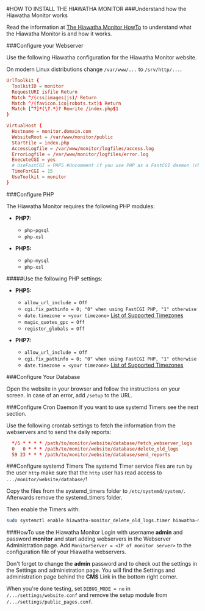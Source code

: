 #HOW TO INSTALL THE HIAWATHA MONITOR
###Understand how the Hiawatha Monitor works

Read the information at [The Hiawatha Monitor HowTo](https://www.hiawatha-webserver.org/howto/monitor)
to understand what the Hiawatha Monitor is and how it works.

###Configure your Webserver

Use the following Hiawatha configuration for the Hiawatha Monitor website.

On modern Linux distributions change `/var/www/...` to `/srv/http/...`.

```conf
UrlToolkit {
  ToolkitID = monitor
  RequestURI isfile Return
  Match ^/(css|images|js)/ Return
  Match ^/(favicon.ico|robots.txt)$ Return
  Match [^?]*(\?.*)? Rewrite /index.php$1
}

VirtualHost {
  Hostname = monitor.domain.com
  WebsiteRoot = /var/www/monitor/public
  StartFile = index.php
  AccessLogfile = /var/www/monitor/logfiles/access.log
  ErrorLogfile = /var/www/monitor/logfiles/error.log
  ExecuteCGI = yes
  # UseFastCGI = PHP5 #Uncomment if you use PHP as a FastCGI daemon (chage to PHP7 if needed)
  TimeForCGI = 15
  UseToolkit = monitor
}

```

###Configure PHP

The Hiawatha Monitor requires the following PHP modules:

*   **PHP7:**

    *   `php-pgsql`
    *   `php-xsl`


*   **PHP5:**

    *   `php-mysql`
    *   `php-xsl`

#####Use the following PHP settings:

*   **PHP5:**

    *   `allow_url_include = Off`
    *   `cgi.fix_pathinfo = 0; "0" when using FastCGI PHP, "1" otherwise`
    *   `date.timezone = <your timezone>` [List of Supported Timezones](https://secure.php.net/manual/en/timezones.php)
    *   `magic_quotes_gpc = Off`
    *   `register_globals = Off`

*   **PHP7:**

    *   `allow_url_include = Off`
    *   `cgi.fix_pathinfo = 0; "0" when using FastCGI PHP, "1" otherwise`
    *   `date.timezone = <your timezone>` [List of Supported Timezones](https://secure.php.net/manual/en/timezones.php)

###Configure Your Database

Open the website in your browser and follow the instructions on your screen.
In case of an error, add `/setup` to the URL.

###Configure Cron Daemon
If you want to use systemd Timers see the next section.

Use the following crontab settings to fetch the information from the
webservers and to send the daily reports:

```conf
  */5 * * * * /path/to/monitor/website/database/fetch_webserver_logs
  0   0 * * * /path/to/monitor/website/database/delete_old_logs
  59 23 * * * /path/to/monitor/website/database/send_reports
```

###Configure systemd Timers
The systemd Timer service files are run by the user `http` make sure that
the `http` user has read access to `.../monitor/website/database/`!

Copy the files from the systemd_timers folder to `/etc/systemd/system/`.
Afterwards remove the systemd_timers folder.

Then enable the Timers with:

```sh
sudo systemctl enable hiawatha-monitor_delete_old_logs.timer hiawatha-monitor_fetch_webserver_logs.timer hiawatha-monitor_send_reports.timer
```

###HowTo use the Hiawatha Monitor
Login with username **admin** and password **monitor** and start adding
webservers in the Webserver Administration page.
Add `MonitorServer = <IP of monitor server>` to the configuration file of your
Hiawatha webservers.

Don't forget to change the **admin** password and to check out the settings in
the Settings and administration page.
You will find the Settings and administration page behind the **CMS** Link in
the bottom right corner.

When you're done testing,
set `DEBUG_MODE = no` in `/.../settings/website.conf` and remove the setup
module from `/.../settings/public_pages.conf`.
